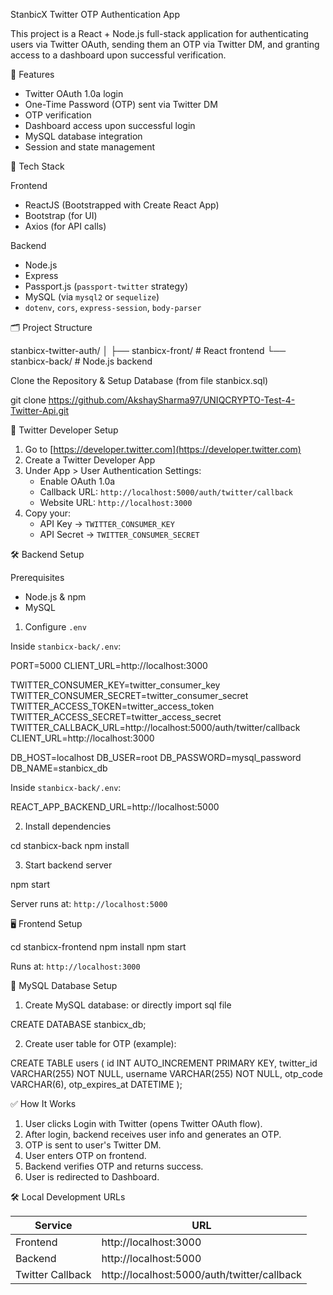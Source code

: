 StanbicX Twitter OTP Authentication App

This project is a React + Node.js full-stack application for authenticating users via Twitter OAuth, sending them an OTP via Twitter DM, and granting access to a dashboard upon successful verification.

 🚀 Features

- Twitter OAuth 1.0a login
- One-Time Password (OTP) sent via Twitter DM
- OTP verification
- Dashboard access upon successful login
- MySQL database integration
- Session and state management

 🧰 Tech Stack

 Frontend
- ReactJS (Bootstrapped with Create React App)
- Bootstrap (for UI)
- Axios (for API calls)

 Backend
- Node.js
- Express
- Passport.js (`passport-twitter` strategy)
- MySQL (via `mysql2` or `sequelize`)
- `dotenv`, `cors`, `express-session`, `body-parser`


 🗂 Project Structure

stanbicx-twitter-auth/
│
├── stanbicx-front/       # React frontend
└── stanbicx-back/           # Node.js backend

Clone the Repository & Setup Database (from file stanbicx.sql)

git clone https://github.com/AkshaySharma97/UNIQCRYPTO-Test-4-Twitter-Api.git

 🔧 Twitter Developer Setup

1. Go to [https://developer.twitter.com](https://developer.twitter.com)
2. Create a Twitter Developer App
3. Under App > User Authentication Settings:
   - Enable OAuth 1.0a
   - Callback URL: `http://localhost:5000/auth/twitter/callback`
   - Website URL: `http://localhost:3000`
4. Copy your:
   - API Key → `TWITTER_CONSUMER_KEY`
   - API Secret → `TWITTER_CONSUMER_SECRET`


 🛠️ Backend Setup

 Prerequisites

- Node.js & npm
- MySQL

 1. Configure `.env`

Inside `stanbicx-back/.env`:

PORT=5000
CLIENT_URL=http://localhost:3000

TWITTER_CONSUMER_KEY=twitter_consumer_key
TWITTER_CONSUMER_SECRET=twitter_consumer_secret
TWITTER_ACCESS_TOKEN=twitter_access_token
TWITTER_ACCESS_SECRET=twitter_access_secret
TWITTER_CALLBACK_URL=http://localhost:5000/auth/twitter/callback
CLIENT_URL=http://localhost:3000

DB_HOST=localhost
DB_USER=root
DB_PASSWORD=mysql_password
DB_NAME=stanbicx_db

Inside `stanbicx-back/.env`:

REACT_APP_BACKEND_URL=http://localhost:5000

 2. Install dependencies

cd stanbicx-back
npm install

 3. Start backend server

npm start

Server runs at: `http://localhost:5000`

 🖥️ Frontend Setup

cd stanbicx-frontend
npm install
npm start

Runs at: `http://localhost:3000`


 💾 MySQL Database Setup

1. Create MySQL database: or directly import sql file

CREATE DATABASE stanbicx_db;

2. Create user table for OTP (example):

CREATE TABLE users (
  id INT AUTO_INCREMENT PRIMARY KEY,
  twitter_id VARCHAR(255) NOT NULL,
  username VARCHAR(255) NOT NULL,
  otp_code VARCHAR(6),
  otp_expires_at DATETIME
);

 ✅ How It Works

1. User clicks Login with Twitter (opens Twitter OAuth flow).
2. After login, backend receives user info and generates an OTP.
3. OTP is sent to user's Twitter DM.
4. User enters OTP on frontend.
5. Backend verifies OTP and returns success.
6. User is redirected to Dashboard.

 🛠 Local Development URLs

| Service     | URL                         |
|-------------|-----------------------------|
| Frontend    | http://localhost:3000       |
| Backend     | http://localhost:5000       |
| Twitter Callback | http://localhost:5000/auth/twitter/callback |

